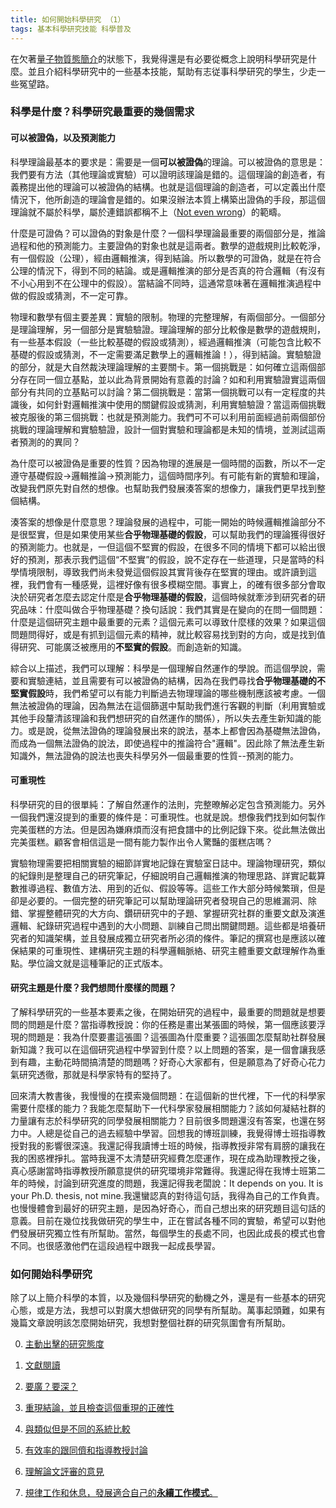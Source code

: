 ```yaml
---
title: 如何開始科學研究 （1）
tags: 基本科學研究技能 科學普及
---
```


在欠著[量子物質態簡介](../../../../2021/11/27/quantum_matter_0.html)的狀態下，我覺得還是有必要從概念上說明科學研究是什麼。並且介紹科學研究中的一些基本技能，幫助有志従事科學研究的學生，少走一些冤望路。

### 科學是什麼？科學研究最重要的幾個需求

#### 可以被證偽，以及預測能力

科學理論最基本的要求是：需要是一個**可以被證偽**的理論。可以被證偽的意思是：我們要有方法（其他理論或實驗）可以證明該理論是錯的。這個理論的創造者，有義務提出他的理論可以被證偽的結構。也就是這個理論的創造者，可以定義出什麼情況下，他所創造的理論會是錯的。如果沒辦法本質上構築出證偽的手段，那這個理論就不屬於科學，屬於連錯誤都稱不上（[Not even wrong](https://en.wikipedia.org/wiki/Not_even_wrong)）的範疇。

什麼是可證偽？可以證偽的對象是什麼？一個科學理論最重要的兩個部分是，推論過程和他的預測能力。主要證偽的對象也就是這兩者。數學的遊戲規則比較乾淨，有一個假設（公理），經由邏輯推演，得到結論。所以數學的可證偽，就是在符合公理的情況下，得到不同的結論。或是邏輯推演的部分是否真的符合邏輯（有沒有不小心用到不在公理中的假設）。當結論不同時，這通常意味著在邏輯推演過程中做的假設或猜測，不一定可靠。

物理和數學有個主要差異：實驗的限制。物理的完整理解，有兩個部分。一個部分是理論理解，另一個部分是實驗驗證。理論理解的部分比較像是數學的遊戲規則，有一些基本假設（一些比較基礎的假設或猜測），經過邏輯推演（可能包含比較不基礎的假設或猜測，不一定需要滿足數學上的邏輯推論！），得到結論。實驗驗證的部分，就是大自然裁決理論理解的主要關卡。第一個挑戰是：如何確立這兩個部分存在同一個立基點，並以此為背景開始有意義的討論？如和利用實驗證實這兩個部分有共同的立基點可以討論？第二個挑戰是：當第一個挑戰可以有一定程度的共識後，如何針對邏輯推演中使用的關鍵假設或猜測，利用實驗驗證？當這兩個挑戰被克服後的第三個挑戰：也就是預測能力。我們可不可以利用前面經過前兩個部份挑戰的理論理解和實驗驗證，設計一個對實驗和理論都是未知的情境，並測試這兩者預測的的異同？

為什麼可以被證偽是重要的性質？因為物理的進展是一個時間的函數，所以不一定遵守基礎假設$\to$邏輯推論$\to$預測能力，這個時間序列。有可能有新的實驗和理論，改變我們原先對自然的想像。也幫助我們發展湊答案的想像力，讓我們更早找到整個結構。

湊答案的想像是什麼意思？理論發展的過程中，可能一開始的時候邏輯推論部分不是很堅實，但是如果使用某些**合乎物理基礎的假設**，可以幫助我們的理論獲得很好的預測能力。也就是，一但這個不堅實的假設，在很多不同的情境下都可以給出很好的預測，那表示我們這個“不堅實”的假設，說不定存在一些道理，只是當時的科學情境限制，導致我們尚未發覺這個假設其實背後存在堅實的理由。或許讀到這裡，我們會有一種感覺，這裡好像有很多模糊空間。事實上，的確有很多部分會取決於研究者怎麼去認定什麼是**合乎物理基礎的假設**，這個時候就牽涉到研究者的研究品味：什麼叫做合乎物理基礎？換句話說：我們其實是在變向的在問一個問題：什麼是這個研究主題中最重要的元素？這個元素可以導致什麼樣的效果？如果這個問題問得好，或是有抓到這個元素的精神，就比較容易找到對的方向，或是找到值得研究、可能廣泛被應用的**不堅實的假設**。而創造新的知識。

綜合以上描述，我們可以理解：科學是一個理解自然運作的學說。而這個學說，需要和實驗連結，並且需要有可以被證偽的結構，因為在我們尋找**合乎物理基礎的不堅實假設**時，我們希望可以有能力判斷過去物理理論的哪些機制應該被考慮。一個無法被證偽的理論，因為無法在這個篩選中幫助我們進行客觀的判斷（利用實驗或其他手段釐清該理論和我們想研究的自然運作的關係），所以失去產生新知識的能力。或是說，從無法證偽的理論發展出來的說法，基本上都會因為基礎無法證偽，而成為一個無法證偽的說法，即使過程中的推論符合"邏輯"。因此除了無法產生新知識外，無法證偽的說法也喪失科學另外一個最重要的性質--預測的能力。

#### 可重現性

科學研究的目的很單純：了解自然運作的法則，完整暸解必定包含預測能力。另外一個我們還沒提到的重要的條件是：可重現性。也就是說。想像我們找到如何製作完美蛋糕的方法。但是因為嫌麻煩而沒有把食譜中的比例記錄下來。從此無法做出完美蛋糕。顧客會相信這是一間有能力製作出令人驚豔的蛋糕店嗎？

實驗物理需要把相關實驗的細節詳實地記錄在實驗室日誌中。理論物理研究，類似的紀錄則是整理自己的研究筆記，仔細說明自己邏輯推演的物理思路、詳實記載算數推導過程、數值方法、用到的近似、假設等等。這些工作大部分時候繁瑣，但是卻是必要的。一個完整的研究筆記可以幫助理論研究者發現自己的思維漏洞、除錯、掌握整體研究的大方向、鑽研研究中的子題、掌握研究社群的重要文獻及演進邏輯、紀錄研究過程中遇到的大小問題、訓練自己問出關鍵問題。這些都是培養研究者的知識架構，並且發展成獨立研究者所必須的條件。筆記的撰寫也是應該以確保結果的可重現性、建構研究主題的科學邏輯脈絡、研究主體重要文獻理解作為重點。學位論文就是這種筆記的正式版本。

#### 研究主題是什麼？我們想問什麼樣的問題？

了解科學研究的一些基本要素之後，在開始研究的過程中，最重要的問題就是想要問的問題是什麼？當指導教授說：你的任務是畫出某張圖的時候，第一個應該要浮現的問題是：我為什麼要畫這張圖？這張圖為什麼重要？這張圖怎麼幫助社群發展新知識？我可以在這個研究過程中學習到什麼？以上問題的答案，是一個會讓我感到有趣，主動花時間搞清楚的問題嗎？好奇心大家都有，但是願意為了好奇心花力氣研究透徹，那就是科學家特有的堅持了。

回來清大教書後，我慢慢的在摸索幾個問題：在這個新的世代裡，下一代的科學家需要什麼樣的能力？我能怎麼幫助下一代科學家發展相關能力？該如何凝結社群的力量讓有志於科學研究的同學發展相關能力？目前很多問題還沒有答案，也還在努力中。人總是從自己的過去經驗中學習。回想我的博班訓練，我覺得博士班指導教授對我的影響很深遠。我還記得我讀博士班的時候，指導教授非常有肩膀的讓我在我的困惑裡掙扎。當時我還不太清楚研究經費怎麼運作，現在成為助理教授之後，真心感謝當時指導教授所願意提供的研究環境非常難得。我還記得在我博士班第二年的時候，討論到研究進度的問題，我還記得我老闆說：It depends on you. It is your Ph.D. thesis, not mine.我還蠻認真的對待這句話，我得為自己的工作負責。也慢慢體會到最好的研究主題，是因為好奇心，而自己想出來的研究題目這句話的意義。目前在幾位找我做研究的學生中，正在嘗試各種不同的實驗，希望可以對他們發展研究獨立性有所幫助。當然，每個學生的長處不同，也因此成長的模式也會不同。也很感激他們在這段過程中跟我一起成長學習。

### 如何開始科學研究

除了以上簡介科學的本質，以及幾個科學研究的動機之外，還是有一些基本的研究心態，或是方法，我想可以對廣大想做研究的同學有所幫助。萬事起頭難，如果有幾篇文章說明該怎麼開始研究，我想對整個社群的研究氛圍會有所幫助。

0. [主動出擊的研究態度](../22/how_to_do_research_2.html)
1. [文獻閱讀](../../08/14/how_to_do_research_3.html)
2. [要廣？要深？](../../../2023/07/09/how_to_do_research_4.html)
3. [重現結論，並且檢查這個重現的正確性](../../../2023/07/10/how_to_do_research_5.html)
4. [與類似但是不同的系統比較](../../../2023/07/11/how_to_do_research_6.html)
5. [有效率的跟同儕和指導教授討論](../../../2023/07/11/how_to_do_research_7.html)

6. [理解論文評審的意見](../../../2023/07/11/how_to_do_research_7.html)

7. [規律工作和休息，發展適合自己的**永續工作模式**。](../../../2023/07/11/how_to_do_research_7.html)

